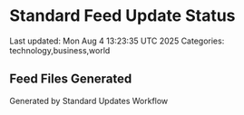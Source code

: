 # Standard Feed Update Status
Last updated: Mon Aug  4 13:23:35 UTC 2025
Categories: technology,business,world

## Feed Files Generated

Generated by Standard Updates Workflow
